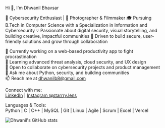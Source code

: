 Hi 👋, I'm Dhwanil Bhavsar

🔐 Cybersecurity Enthusiast | 🎥 Photographer & Filmmaker
🎓 Pursuing B.Tech in Computer Science with a Specialization in Information and Cybersecurity
💡 Passionate about digital security, visual storytelling, and building creative, impactful communities 
🚀 Driven to build secure, user-friendly solutions and grow through collaboration  

🔭 Currently working on a web-based productivity app to fight procrastination  
🌱 Learning advanced threat analysis, cloud security, and UX design  
👯 Open to collaborate on cybersecurity projects and product management  
💬 Ask me about Python, security, and building communities  
📫 Reach me at dhwanilb8@gmail.com  

Connect with me:  
[LinkedIn](https://www.linkedin.com/in/dhwanilll/) | [Instagram @starrry.lens](https://instagram.com/starrry.lens)

Languages & Tools:  
Python | C | C++ | MySQL | Git | Linux | Agile | Scrum | Excel | Vercel

![Dhwanil's GitHub stats](https://github-readme-stats.vercel.app/api?username=dhwanill&show_icons=true&theme=radical)

